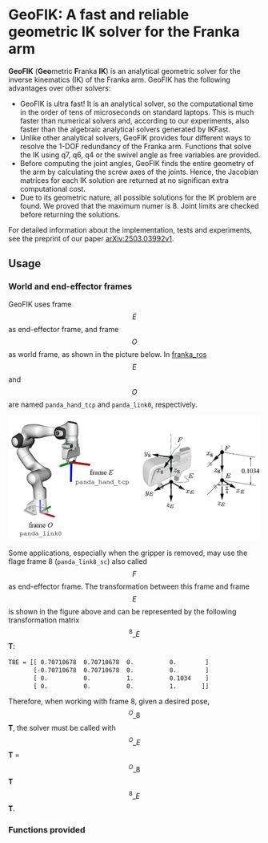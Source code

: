 # GeoFIK: A fast and reliable geometric IK solver for the Franka arm

**GeoFIK** (**Geo**metric **F**ranka **IK**) is an analytical geometric solver for the inverse kinematics (IK) of the Franka arm. GeoFIK has the following advantages over other solvers:
* GeoFIK is ultra fast! It is an analytical solver, so the computational time in the order of tens of microseconds on standard laptops. This is much faster than numerical solvers and, according to our experiments, also faster than the algebraic analytical solvers generated by IKFast.
* Unlike other analytical solvers, GeoFIK provides four different ways to resolve the 1-DOF redundancy of the Franka arm. Functions that solve the IK using q7, q6, q4 or the swivel angle as free variables are provided. 
* Before computing the joint angles, GeoFIK finds the entire geometry of the arm by calculating the screw axes of the joints. Hence, the Jacobian matrices for each IK solution are returned at no significan extra computational cost.
* Due to its geometric nature, all possible solutions for the IK problem are found. We proved that the maximum numer is 8. Joint limits are checked before returning the solutions.

For detailed information about the implementation, tests and experiments, see the preprint of our paper [arXiv:2503.03992v1](https://arxiv.org/abs/2503.03992v1).

## Usage

### World and end-effector frames

GeoFIK uses frame $$E$$ as end-effector frame, and frame $$O$$ as world frame, as shown in the picture below. In [franka_ros](https://frankaemika.github.io/docs/franka_ros.html) $$E$$ and $$O$$ are named `panda_hand_tcp` and `panda_link0`, respectively. 

![frames of the franka arm](frames.png) 

Some applications, especially when the gripper is removed, may use the flage frame 8 (`panda_link8_sc`) also called $$F$$ as end-effector frame. The transformation between this frame and frame $$E$$ is shown in the figure above and can be represented by the following transformation matrix $${}^{8}\_{E}$$𝐓: 
```
T8E = [[ 0.70710678  0.70710678  0.          0.        ]
       [-0.70710678  0.70710678  0.          0.        ]
       [ 0.          0.          1.          0.1034    ]
       [ 0.          0.          0.          1.       ]]
```
Therefore, when working with frame 8, given a desired pose, $${}^{O}\_{8}$$𝐓, the solver must be called with $${}^{O}\_{E}$$𝐓 = $${}^{O}\_{8}$$𝐓 $${}^{8}\_{E}$$𝐓.

### Functions provided



